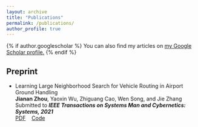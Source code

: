 ```yaml
---
layout: archive
title: "Publications"
permalink: /publications/
author_profile: true
---
```


{% if author.googlescholar %}
  You can also find my articles on <u><a href="{{author.googlescholar}}">my Google Scholar profile</a>.</u>
{% endif %}

## Preprint

* Learning Large Neighborhood Search for Vehicle Routing in Airport Ground Handling  \
   **Jianan Zhou**, Yaoxin Wu, Zhiguang Cao, Wen Song, and Jie Zhang \
   Submitted to ***IEEE Transactions on Systems Man and Cybernetics: Systems, 2021*** \
   [PDF]()&nbsp;&nbsp;&nbsp;&nbsp;[Code](https://github.com/RoyalSkye/Learn-LNS-AGH)


